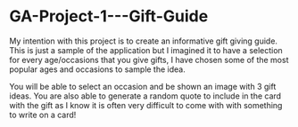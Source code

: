 # GA-Project-1---Gift-Guide

My intention with this project is to create an informative gift giving guide. This is just a sample of the application but I imagined it to have a selection for every age/occasions that you give gifts, I have chosen some of the most popular ages and occasions to sample the idea. 

You will be able to select an occasion and be shown an image with 3 gift ideas. You are also able to generate a random quote to include in the card with the gift as I know it is often very difficult to come with with something to write on a card!
